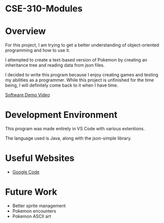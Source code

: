 # CSE-310-Modules

# Overview

For this project, I am trying to get a better understanding of object-oriented programming and how to use it.

I attempted to create a text-based version of Pokemon by creating an inheritance tree and reading data from json files.

I decided to write this program because I enjoy creating games and testing my abilities as a programmer. While this project is unfinished for the time being, I will definitely come back to it when I have time.

[Software Demo Video](http://youtube.link.goes.here)

# Development Environment

This program was made entirely in VS Code with various extentions.

The language used is Java, along with the json-simple library.

# Useful Websites

* [Google Code]([http://url.link.goes.here](https://code.google.com/archive/p/json-simple/downloads))

# Future Work

* Better sprite management
* Pokemon encounters
* Pokemon ASCII art

